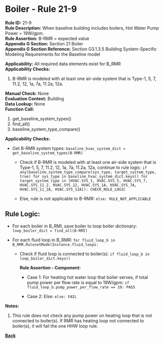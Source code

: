 
# Boiler - Rule 21-9  

**Rule ID:** 21-9  
**Rule Description:** When baseline building includes boilers, Hot Water Pump Power = 19W/gpm.  
**Rule Assertion:** B-RMR = expected value  
**Appendix G Section:** Section 21 Boiler  
**Appendix G Section Reference:** Section G3.1.3.5 Building System-Specific Modeling Requirements for the Baseline model  

**Applicability:** All required data elements exist for B_RMR  
**Applicability Checks:**  

1. B-RMR is modeled with at least one air-side system that is Type-1, 5, 7, 11.2, 12, 1a, 7a, 11.2a, 12a.

**Manual Check:** None  
**Evaluation Context:** Building  
**Data Lookup:** None  
**Function Call:**  

1. get_baseline_system_types()
2. find_all()
3. baseline_system_type_compare()

**Applicability Checks:**  

- Get B-RMR system types: `baseline_hvac_system_dict = get_baseline_system_types(B-RMR)`

  - Check if B-RMR is modeled with at least one air-side system that is Type-1, 5, 7, 11.2, 12, 1a, 7a, 11.2a, 12a, continue to rule logic: `if any(baseline_system_type_compare(sys_type, target_system_type, true) for sys_type in baseline_hvac_system_dict.keys() for target_system_type in [HVAC.SYS_1, HVAC.SYS_5, HVAC.SYS_7, HVAC.SYS_11_2, HVAC.SYS_12, HVAC.SYS_1A, HVAC.SYS_7A, HVAC.SYS_11_2A, HVAC.SYS_12A]): CHECK_RULE_LOGIC`

  - Else, rule is not applicable to B-RMR: `else: RULE_NOT_APPLICABLE`

## Rule Logic:  

- For each boiler in B_RMI, save boiler to loop boiler dictionary: `loop_boiler_dict = find_all(B-RMI)`

- For each fluid loop in B_RMR: `for fluid_loop_b in B_RMR.RulesetModelInstance.fluid_loops:`

  - Check if fluid loop is connected to boiler(s): `if fluid_loop_b in loop_boiler_dict.keys()`

    **Rule Assertion - Component:**

    - Case 1: For heating hot water loop that boiler serves, if total pump power per flow rate is equal to 19W/gpm: `if fluid_loop_b.pump_power_per_flow_rate == 19: PASS`

    - Case 2: Else: `else: FAIL`

**Notes:**

1. This rule does not check any pump power on heating loop that is not connected to boiler(s). If RMR has heating loop not connected to boiler(s), it will fail the one HHW loop rule.

**[Back](../_toc.md)**
